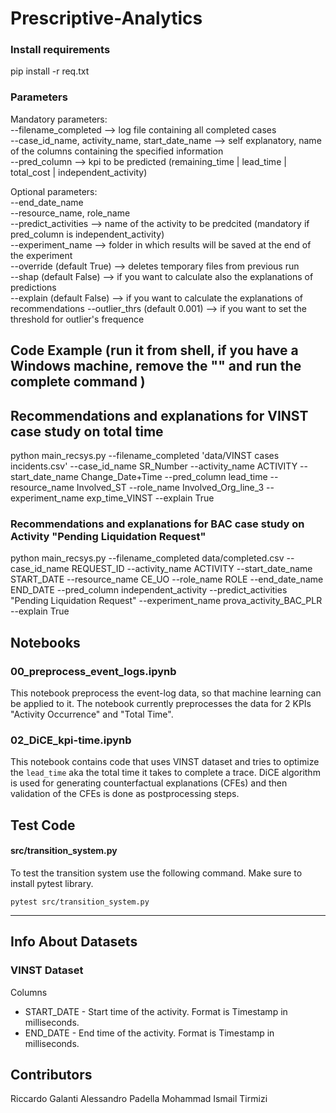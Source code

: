 # Prescriptive-Analytics

### Install requirements 
pip install -r req.txt

### Parameters
Mandatory parameters: \
--filename_completed --> log file containing all completed cases \
--case_id_name, activity_name, start_date_name --> self explanatory, name of the columns containing the specified information \
--pred_column --> kpi to be predicted (remaining_time | lead_time | total_cost | independent_activity) 

Optional parameters: \
--end_date_name \
--resource_name, role_name \
--predict_activities --> name of the activity to be predcited (mandatory if pred_column is independent_activity) \
--experiment_name --> folder in which results will be saved at the end of the experiment \
--override (default True) --> deletes temporary files from previous run \
--shap (default False) --> if you want to calculate also the explanations of predictions \
--explain (default False) --> if you want to calculate the explanations of recommendations
--outlier_thrs (default 0.001) --> if you want to set the threshold for outlier's frequence

## Code Example (run it from shell, if you have a Windows machine, remove the "\" and run the complete command )

## Recommendations and explanations for VINST case study on total time
python main_recsys.py --filename_completed 'data/VINST cases incidents.csv' --case_id_name SR_Number --activity_name ACTIVITY --start_date_name Change_Date+Time --pred_column lead_time --resource_name Involved_ST --role_name Involved_Org_line_3 --experiment_name exp_time_VINST --explain True

### Recommendations and explanations for BAC case study on Activity "Pending Liquidation Request"
python main_recsys.py --filename_completed data/completed.csv --case_id_name REQUEST_ID --activity_name ACTIVITY --start_date_name START_DATE --resource_name CE_UO --role_name ROLE --end_date_name END_DATE --pred_column independent_activity --predict_activities "Pending Liquidation Request" --experiment_name prova_activity_BAC_PLR --explain True

## Notebooks
### 00_preprocess_event_logs.ipynb
This notebook preprocess the event-log data, so that machine learning can be applied to it. The notebook currently 
preprocesses the data for 2 KPIs "Activity Occurrence" and "Total Time".


### 02_DiCE_kpi-time.ipynb
This notebook contains code that uses VINST dataset and tries to optimize the `lead_time` aka the total
time it takes to complete a trace. DiCE algorithm is used for generating counterfactual explanations (CFEs)
and then validation of the CFEs is done as postprocessing steps.

## Test Code
#### src/transition_system.py
To test the transition system use the following command. Make sure to install pytest library. 

    pytest src/transition_system.py


---
## Info About Datasets
### VINST Dataset
Columns
- START_DATE - Start time of the activity. Format is Timestamp in milliseconds.
- END_DATE - End time of the activity. Format is Timestamp in milliseconds.


## Contributors
Riccardo Galanti
Alessandro Padella
Mohammad Ismail Tirmizi
